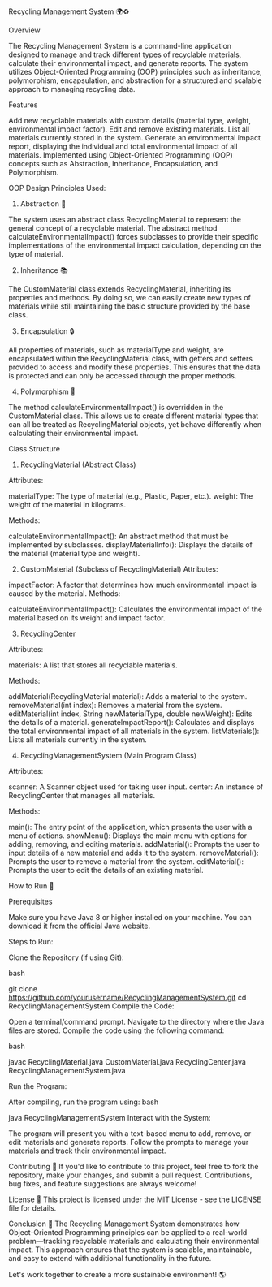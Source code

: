 Recycling Management System 🌍♻️

Overview

The Recycling Management System is a command-line application designed to manage and track different types of recyclable materials, calculate their environmental impact, and generate reports. The system utilizes Object-Oriented Programming (OOP) principles such as inheritance, polymorphism, encapsulation, and abstraction for a structured and scalable approach to managing recycling data.

Features

Add new recyclable materials with custom details (material type, weight, environmental impact factor).
Edit and remove existing materials.
List all materials currently stored in the system.
Generate an environmental impact report, displaying the individual and total environmental impact of all materials.
Implemented using Object-Oriented Programming (OOP) concepts such as Abstraction, Inheritance, Encapsulation, and Polymorphism.

OOP Design Principles Used:

1. Abstraction 🤔
   
The system uses an abstract class RecyclingMaterial to represent the general concept of a recyclable material. The abstract method calculateEnvironmentalImpact() forces subclasses to provide their specific implementations of the environmental impact calculation, depending on the type of material.

2. Inheritance 📚
   
The CustomMaterial class extends RecyclingMaterial, inheriting its properties and methods. By doing so, we can easily create new types of materials while still maintaining the basic structure provided by the base class.

3. Encapsulation 🔒
   
All properties of materials, such as materialType and weight, are encapsulated within the RecyclingMaterial class, with getters and setters provided to access and modify these properties. This ensures that the data is protected and can only be accessed through the proper methods.

4. Polymorphism 🔄
   
The method calculateEnvironmentalImpact() is overridden in the CustomMaterial class. This allows us to create different material types that can all be treated as RecyclingMaterial objects, yet behave differently when calculating their environmental impact.

Class Structure

1. RecyclingMaterial (Abstract Class)
   
Attributes:

materialType: The type of material (e.g., Plastic, Paper, etc.).
weight: The weight of the material in kilograms.

Methods:

calculateEnvironmentalImpact(): An abstract method that must be implemented by subclasses.
displayMaterialInfo(): Displays the details of the material (material type and weight).

2. CustomMaterial (Subclass of RecyclingMaterial)
Attributes:

impactFactor: A factor that determines how much environmental impact is caused by the material.
Methods:

calculateEnvironmentalImpact(): Calculates the environmental impact of the material based on its weight and impact factor.

3. RecyclingCenter
   
Attributes:

materials: A list that stores all recyclable materials.

Methods:

addMaterial(RecyclingMaterial material): Adds a material to the system.
removeMaterial(int index): Removes a material from the system.
editMaterial(int index, String newMaterialType, double newWeight): Edits the details of a material.
generateImpactReport(): Calculates and displays the total environmental impact of all materials in the system.
listMaterials(): Lists all materials currently in the system.

4. RecyclingManagementSystem (Main Program Class)
   
Attributes:

scanner: A Scanner object used for taking user input.
center: An instance of RecyclingCenter that manages all materials.

Methods:

main(): The entry point of the application, which presents the user with a menu of actions.
showMenu(): Displays the main menu with options for adding, removing, and editing materials.
addMaterial(): Prompts the user to input details of a new material and adds it to the system.
removeMaterial(): Prompts the user to remove a material from the system.
editMaterial(): Prompts the user to edit the details of an existing material.

How to Run 🚀

Prerequisites

Make sure you have Java 8 or higher installed on your machine. You can download it from the official Java website.

Steps to Run:

Clone the Repository (if using Git):

bash

git clone https://github.com/yourusername/RecyclingManagementSystem.git
cd RecyclingManagementSystem
Compile the Code:

Open a terminal/command prompt.
Navigate to the directory where the Java files are stored.
Compile the code using the following command:

bash

javac RecyclingMaterial.java CustomMaterial.java RecyclingCenter.java RecyclingManagementSystem.java

Run the Program:

After compiling, run the program using:
bash

java RecyclingManagementSystem
Interact with the System:

The program will present you with a text-based menu to add, remove, or edit materials and generate reports.
Follow the prompts to manage your materials and track their environmental impact.

Contributing 🤝
If you'd like to contribute to this project, feel free to fork the repository, make your changes, and submit a pull request. Contributions, bug fixes, and feature suggestions are always welcome!

License 📄
This project is licensed under the MIT License - see the LICENSE file for details.

Conclusion 🌱
The Recycling Management System demonstrates how Object-Oriented Programming principles can be applied to a real-world problem—tracking recyclable materials and calculating their environmental impact. This approach ensures that the system is scalable, maintainable, and easy to extend with additional functionality in the future.

Let's work together to create a more sustainable environment! 🌎
